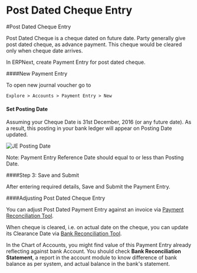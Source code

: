 # Post Dated Cheque Entry

#Post Dated Cheque Entry

Post Dated Cheque is a cheque dated on future date. Party generally give post dated cheque, as advance payment. This cheque would be cleared only when cheque date arrives.

In ERPNext, create Payment Entry for post dated cheque.

####New Payment Entry

To open new journal voucher go to 

`Explore > Accounts > Payment Entry > New`

#### Set Posting Date

Assuming your Cheque Date is 31st December, 2016 (or any future date). As a result, this posting in your bank ledger will appear on Posting Date updated.

<img alt="JE Posting Date" class="screenshot" src="/docs/assets/img/articles/post-dated-1.png">

Note: Payment Entry Reference Date should equal to or less than Posting Date.

####Step 3: Save and Submit

After entering required details, Save and Submit the Payment Entry.

####Adjusting Post Dated  Cheque Entry

You can adjust Post Dated Payment Entry against an invoice via [Payment Reconciliation Tool](/docs/user/manual/en/accounts/tools/payment-reconciliation.html).

When cheque is cleared, i.e. on actual date on the cheque, you can update its Clearance Date via [Bank Reconciliation Tool](/docs/user/manual/en/accounts/tools/bank-reconciliation.html).

In the Chart of Accounts, you might find value of this Payment Entry already reflecting against bank Account. You should check **Bank Reconciliation Statement**, a report in the account module to know difference of bank balance as per system, and actual balance in the bank's statement.
<!-- markdown -->
